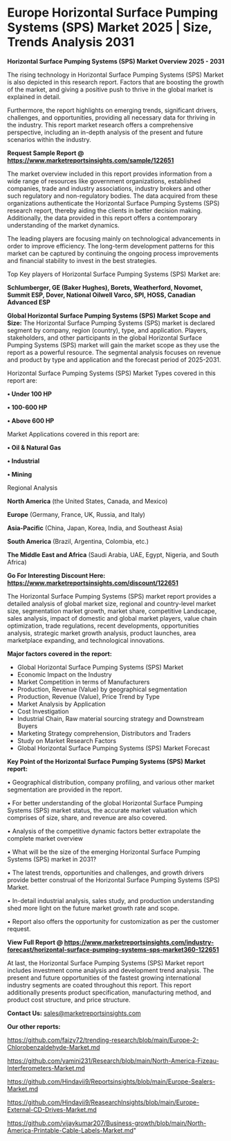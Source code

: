 # Europe Horizontal Surface Pumping Systems (SPS) Market 2025 | Size, Trends Analysis 2031

<Strong> Horizontal Surface Pumping Systems (SPS) Market Overview 2025 - 2031</strong>

The rising technology in Horizontal Surface Pumping Systems (SPS) Market is also depicted in this research report. Factors that are boosting the growth of the market, and giving a positive push to thrive in the global market is explained in detail.

Furthermore, the report highlights on emerging trends, significant drivers, challenges, and opportunities, providing all necessary data for thriving in the industry. This report market research offers a comprehensive perspective, including an in-depth analysis of the present and future scenarios within the industry.

<strong>Request Sample Report @ <a href=https://www.marketreportsinsights.com/sample/122651>https://www.marketreportsinsights.com/sample/122651</a></strong>

The market overview included in this report provides information from a wide range of resources like government organizations, established companies, trade and industry associations, industry brokers and other such regulatory and non-regulatory bodies. The data acquired from these organizations authenticate the Horizontal Surface Pumping Systems (SPS) research report, thereby aiding the clients in better decision making. Additionally, the data provided in this report offers a contemporary understanding of the market dynamics.

The leading players are focusing mainly on technological advancements in order to improve efficiency. The long-term development patterns for this market can be captured by continuing the ongoing process improvements and financial stability to invest in the best strategies.

Top Key players of Horizontal Surface Pumping Systems (SPS) Market are:

<strong>Schlumberger, GE (Baker Hughes), Borets, Weatherford, Novomet, Summit ESP, Dover, National Oilwell Varco, SPI, HOSS, Canadian Advanced ESP</strong>

<strong><b>Global Horizontal Surface Pumping Systems (SPS) Market Scope and Size:</b></strong>
The Horizontal Surface Pumping Systems (SPS) market is declared segment by company, region (country), type, and application. Players, stakeholders, and other participants in the global Horizontal Surface Pumping Systems (SPS) market will gain the market scope as they use the report as a powerful resource. The segmental analysis focuses on revenue and product by type and application and the forecast period of 2025-2031.

Horizontal Surface Pumping Systems (SPS) Market Types covered in this report are:

<strong>• Under 100 HP

• 100-600 HP

• Above 600 HP</strong>

Market Applications covered in this report are:

<strong>• Oil & Natural Gas

• Industrial

• Mining</strong> 

Regional Analysis

<strong>North America</strong> (the United States, Canada, and Mexico)

<strong>Europe</strong> (Germany, France, UK, Russia, and Italy)

<strong>Asia-Pacific</strong> (China, Japan, Korea, India, and Southeast Asia)

<strong>South America</strong> (Brazil, Argentina, Colombia, etc.)

<strong>The Middle East and Africa</strong> (Saudi Arabia, UAE, Egypt, Nigeria, and South Africa)

<strong>Go For Interesting Discount Here: <a href=https://www.marketreportsinsights.com/discount/122651>https://www.marketreportsinsights.com/discount/122651</a></strong>

The Horizontal Surface Pumping Systems (SPS) market report provides a detailed analysis of global market size, regional and country-level market size, segmentation market growth, market share, competitive Landscape, sales analysis, impact of domestic and global market players, value chain optimization, trade regulations, recent developments, opportunities analysis, strategic market growth analysis, product launches, area marketplace expanding, and technological innovations.

<strong><b>Major factors covered in the report:</b></strong>
<ul>
  <li>Global Horizontal Surface Pumping Systems (SPS) Market </li>
  <li>Economic Impact on the Industry</li>
  <li>Market Competition in terms of Manufacturers</li>
  <li>Production, Revenue (Value) by geographical segmentation</li>
  <li>Production, Revenue (Value), Price Trend by Type</li>
  <li>Market Analysis by Application</li>
  <li>Cost Investigation</li>
  <li>Industrial Chain, Raw material sourcing strategy and Downstream Buyers</li>
  <li>Marketing Strategy comprehension, Distributors and Traders</li>
  <li>Study on Market Research Factors</li>
  <li>Global Horizontal Surface Pumping Systems (SPS) Market Forecast</li>
</ul>

<strong><b>Key Point of the Horizontal Surface Pumping Systems (SPS) Market report:</b></strong>

• Geographical distribution, company profiling, and various other market segmentation are provided in the report.

• For better understanding of the global Horizontal Surface Pumping Systems (SPS) market status, the accurate market valuation which comprises of size, share, and revenue are also covered.

• Analysis of the competitive dynamic factors better extrapolate the complete market overview

• What will be the size of the emerging Horizontal Surface Pumping Systems (SPS) market in 2031?

• The latest trends, opportunities and challenges, and growth drivers provide better construal of the Horizontal Surface Pumping Systems (SPS) Market.

• In-detail industrial analysis, sales study, and production understanding shed more light on the future market growth rate and scope.

• Report also offers the opportunity for customization as per the customer request.

<strong><b>View Full Report @ <a href=https://www.marketreportsinsights.com/industry-forecast/horizontal-surface-pumping-systems-sps-market360-122651>https://www.marketreportsinsights.com/industry-forecast/horizontal-surface-pumping-systems-sps-market360-122651</a></b></strong>


At last, the Horizontal Surface Pumping Systems (SPS) Market report includes investment come analysis and development trend analysis. The present and future opportunities of the fastest growing international industry segments are coated throughout this report. This report additionally presents product specification, manufacturing method, and product cost structure, and price structure.

<strong>Contact Us:</strong>
sales@marketreportsinsights.com

<strong>Our other reports:</strong>

<a href=https://github.com/faizy72/trending-research/blob/main/Europe-2-Chlorobenzaldehyde-Market.md>https://github.com/faizy72/trending-research/blob/main/Europe-2-Chlorobenzaldehyde-Market.md</a>

<a href=https://github.com/yamini231/Research/blob/main/North-America-Fizeau-Interferometers-Market.md>https://github.com/yamini231/Research/blob/main/North-America-Fizeau-Interferometers-Market.md</a>

<a href=https://github.com/Hindavii9/Reportsinsights/blob/main/Europe-Sealers-Market.md>https://github.com/Hindavii9/Reportsinsights/blob/main/Europe-Sealers-Market.md</a>

<a href=https://github.com/Hindavii9/ReasearchInsights/blob/main/Europe-External-CD-Drives-Market.md>https://github.com/Hindavii9/ReasearchInsights/blob/main/Europe-External-CD-Drives-Market.md</a>

<a href=https://github.com/vijaykumar207/Business-growth/blob/main/North-America-Printable-Cable-Labels-Market.md>https://github.com/vijaykumar207/Business-growth/blob/main/North-America-Printable-Cable-Labels-Market.md</a>"
